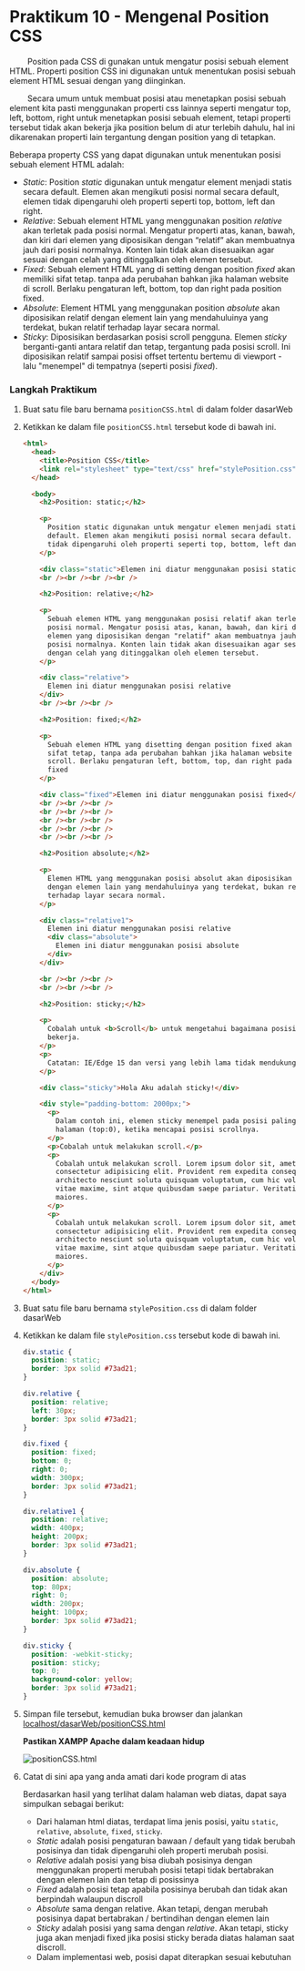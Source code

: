 # Praktikum 10 - Mengenal Position CSS

&nbsp;&nbsp;&nbsp;&nbsp;&nbsp;&nbsp;&nbsp;&nbsp;Position pada CSS di gunakan untuk mengatur posisi sebuah element HTML. Properti position CSS ini digunakan untuk menentukan posisi sebuah element HTML sesuai dengan yang diinginkan.

&nbsp;&nbsp;&nbsp;&nbsp;&nbsp;&nbsp;&nbsp;&nbsp;Secara umum untuk membuat posisi atau menetapkan posisi sebuah element kita pasti menggunakan properti css lainnya seperti mengatur top, left, bottom, right untuk menetapkan posisi sebuah element, tetapi properti tersebut tidak akan bekerja jika position belum di atur terlebih dahulu, hal ini dikarenakan properti lain tergantung dengan position yang di tetapkan.

Beberapa property CSS yang dapat digunakan untuk menentukan posisi sebuah element HTML adalah:

- _Static_: Position _static_ digunakan untuk mengatur element menjadi statis secara default. Elemen akan mengikuti posisi normal secara default, elemen tidak dipengaruhi oleh properti seperti top, bottom, left dan right.
- _Relative_: Sebuah element HTML yang menggunakan position _relative_ akan terletak pada posisi normal. Mengatur properti atas, kanan, bawah, dan kiri dari elemen yang diposisikan dengan “relatif” akan membuatnya jauh dari posisi normalnya. Konten lain tidak akan disesuaikan agar sesuai dengan celah yang ditinggalkan oleh elemen tersebut.
- _Fixed_: Sebuah element HTML yang di setting dengan position _fixed_ akan memiliki sifat tetap. tanpa ada perubahan bahkan jika halaman website di scroll. Berlaku pengaturan left, bottom, top dan right pada position fixed.
- _Absolute_: Element HTML yang menggunakan position _absolute_ akan diposisikan relatif dengan element lain yang mendahuluinya yang terdekat, bukan relatif terhadap layar secara normal.
- _Sticky_: Diposisikan berdasarkan posisi scroll pengguna. Elemen _sticky_ berganti-ganti antara relatif dan tetap, tergantung pada posisi scroll. Ini diposisikan relatif sampai posisi offset tertentu bertemu di viewport - lalu "menempel" di tempatnya (seperti posisi _fixed_).

### Langkah Praktikum

1.  Buat satu file baru bernama `positionCSS.html` di dalam folder dasarWeb
2.  Ketikkan ke dalam file `positionCSS.html` tersebut kode di bawah ini.

    ```html
    <html>
      <head>
        <title>Position CSS</title>
        <link rel="stylesheet" type="text/css" href="stylePosition.css" />
      </head>

      <body>
        <h2>Position: static;</h2>

        <p>
          Position static digunakan untuk mengatur elemen menjadi statis secara
          default. Elemen akan mengikuti posisi normal secara default. elemen
          tidak dipengaruhi oleh properti seperti top, bottom, left dan right.
        </p>

        <div class="static">Elemen ini diatur menggunakan posisi static</div>
        <br /><br /><br /><br />

        <h2>Position: relative;</h2>

        <p>
          Sebuah elemen HTML yang menggunakan posisi relatif akan terletak pada
          posisi normal. Mengatur posisi atas, kanan, bawah, dan kiri dari
          elemen yang diposisikan dengan "relatif" akan membuatnya jauh dari
          posisi normalnya. Konten lain tidak akan disesuaikan agar sesuai
          dengan celah yang ditinggalkan oleh elemen tersebut.
        </p>

        <div class="relative">
          Elemen ini diatur menggunakan posisi relative
        </div>
        <br /><br /><br />

        <h2>Position: fixed;</h2>

        <p>
          Sebuah elemen HTML yang disetting dengan position fixed akan memiliki
          sifat tetap, tanpa ada perubahan bahkan jika halaman website di
          scroll. Berlaku pengaturan left, bottom, top, dan right pada position
          fixed
        </p>

        <div class="fixed">Elemen ini diatur menggunakan posisi fixed</div>
        <br /><br /><br />
        <br /><br /><br />
        <br /><br /><br />
        <br /><br /><br />
        <br /><br /><br />

        <h2>Position absolute;</h2>

        <p>
          Elemen HTML yang menggunakan posisi absolut akan diposisikan relatif
          dengan elemen lain yang mendahuluinya yang terdekat, bukan relatif
          terhadap layar secara normal.
        </p>

        <div class="relative1">
          Elemen ini diatur menggunakan posisi relative
          <div class="absolute">
            Elemen ini diatur menggunakan posisi absolute
          </div>
        </div>

        <br /><br /><br />
        <br /><br /><br />

        <h2>Position: sticky;</h2>

        <p>
          Cobalah untuk <b>Scroll</b> untuk mengetahui bagaimana posisi sticky
          bekerja.
        </p>
        <p>
          Catatan: IE/Edge 15 dan versi yang lebih lama tidak mendukung sticky.
        </p>

        <div class="sticky">Hola Aku adalah sticky!</div>

        <div style="padding-bottom: 2000px;">
          <p>
            Dalam contoh ini, elemen sticky menempel pada posisi paling atas
            halaman (top:0), ketika mencapai posisi scrollnya.
          </p>
          <p>Cobalah untuk melakukan scroll.</p>
          <p>
            Cobalah untuk melakukan scroll. Lorem ipsum dolor sit, amet
            consectetur adipisicing elit. Provident rem expedita consequuntur
            architecto nesciunt soluta quisquam voluptatum, cum hic voluptas
            vitae maxime, sint atque quibusdam saepe pariatur. Veritatis, error
            maiores.
          </p>
          <p>
            Cobalah untuk melakukan scroll. Lorem ipsum dolor sit, amet
            consectetur adipisicing elit. Provident rem expedita consequuntur
            architecto nesciunt soluta quisquam voluptatum, cum hic voluptas
            vitae maxime, sint atque quibusdam saepe pariatur. Veritatis, error
            maiores.
          </p>
        </div>
      </body>
    </html>
    ```

3.  Buat satu file baru bernama `stylePosition.css` di dalam folder dasarWeb
4.  Ketikkan ke dalam file `stylePosition.css` tersebut kode di bawah ini.

    ```css
    div.static {
      position: static;
      border: 3px solid #73ad21;
    }

    div.relative {
      position: relative;
      left: 30px;
      border: 3px solid #73ad21;
    }

    div.fixed {
      position: fixed;
      bottom: 0;
      right: 0;
      width: 300px;
      border: 3px solid #73ad21;
    }

    div.relative1 {
      position: relative;
      width: 400px;
      height: 200px;
      border: 3px solid #73ad21;
    }

    div.absolute {
      position: absolute;
      top: 80px;
      right: 0;
      width: 200px;
      height: 100px;
      border: 3px solid #73ad21;
    }

    div.sticky {
      position: -webkit-sticky;
      position: sticky;
      top: 0;
      background-color: yellow;
      border: 3px solid #73ad21;
    }
    ```

5.  Simpan file tersebut, kemudian buka browser dan jalankan [localhost/dasarWeb/positionCSS.html](http://localhost/dasarWeb/positionCSS.html)

    **Pastikan XAMPP Apache dalam keadaan hidup**

    ![positionCSS.html](/css/img/praktikum10/positionCSS.gif)

6.  Catat di sini apa yang anda amati dari kode program di atas

    Berdasarkan hasil yang terlihat dalam halaman web diatas, dapat saya simpulkan sebagai berikut:

    - Dari halaman html diatas, terdapat lima jenis posisi, yaitu `static`, `relative`, `absolute`, `fixed`, `sticky`.
    - _Static_ adalah posisi pengaturan bawaan / default yang tidak berubah posisinya dan tidak dipengaruhi oleh properti merubah posisi.
    - _Relative_ adalah posisi yang bisa diubah posisinya dengan menggunakan properti merubah posisi tetapi tidak bertabrakan dengan elemen lain dan tetap di posissinya
    - _Fixed_ adalah posisi tetap apabila posisinya berubah dan tidak akan berpindah walaupun discroll
    - _Absolute_ sama dengan relative. Akan tetapi, dengan merubah posisinya dapat bertabrakan / bertindihan dengan elemen lain
    - _Sticky_ adalah posisi yang sama dengan _relative_. Akan tetapi, sticky juga akan menjadi fixed jika posisi sticky berada diatas halaman saat discroll.
    - Dalam implementasi web, posisi dapat diterapkan sesuai kebutuhan
